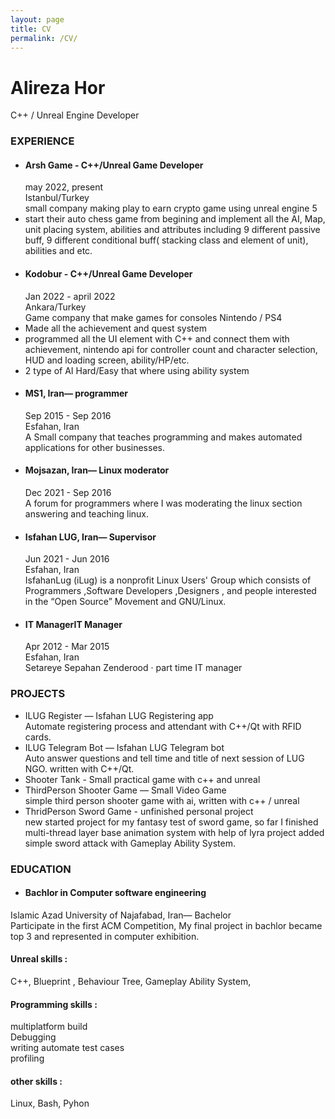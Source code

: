 ```yaml
---
layout: page
title: CV
permalink: /CV/
---
```

  
# Alireza Hor  
C++ / Unreal Engine Developer  

### EXPERIENCE  
  - #### Arsh Game - C++/Unreal Game Developer  
    may 2022, present  
    Istanbul/Turkey  
    small company making play to earn crypto game using unreal engine 5  
  - start their auto chess game from begining and implement all the AI, Map, unit placing system, abilities and attributes including 9 different passive buff, 9 different conditional buff( stacking class and element of unit), abilities and etc.  
  - #### Kodobur - C++/Unreal Game Developer  
    Jan 2022 - april 2022  
    Ankara/Turkey  
    Game company that make games for consoles Nintendo / PS4  
 - Made all the achievement and quest system  
 - programmed all the UI element with C++ and connect them with achievement, nintendo api for controller count and character selection, HUD and loading screen, ability/HP/etc.  
 - 2 type of AI Hard/Easy that where using ability system  
  - #### MS1, Iran— programmer  
    Sep 2015 - Sep 2016  
    Esfahan, Iran  
A Small company that teaches programming and makes automated applications for other businesses.  
  - #### Mojsazan, Iran— Linux moderator  
    Dec 2021 - Sep 2016  
A forum for programmers where I was moderating the linux section answering and teaching linux.   
  - #### Isfahan LUG, Iran— Supervisor  
    Jun 2021 - Jun 2016  
    Esfahan, Iran  
IsfahanLug (iLug) is a nonprofit Linux Users' Group which consists of Programmers ,Software Developers ,Designers , and people interested in the “Open Source” Movement and GNU/Linux.  
  - #### IT ManagerIT Manager  
    Apr 2012 - Mar 2015  
    Esfahan, Iran  
    Setareye Sepahan Zenderood · part time IT manager  



 ### PROJECTS  
 - ILUG Register — Isfahan LUG Registering app  
  Automate registering process and attendant with C++/Qt with RFID cards.  
 - ILUG Telegram Bot — Isfahan LUG Telegram bot  
  Auto answer questions and tell time and title of next session of LUG NGO. written with C++/Qt.  
 - Shooter Tank - Small practical game with c++ and unreal   
 - ThirdPerson Shooter Game — Small Video Game  
  simple third person shooter game with ai, written with c++ / unreal   
 - ThridPerson Sword Game - unfinished personal project   
  new started project for my fantasy test of sword game, so far I finished multi-thread layer base animation system with help of lyra project added simple sword attack with Gameplay Ability System.

 ### EDUCATION  
   - #### Bachlor in Computer software engineering  
Islamic Azad University of Najafabad, Iran— Bachelor  
Participate in the first ACM Competition, My final project in bachlor became top 3 and represented in computer exhibition.  
  
#### Unreal skills :  
C++, Blueprint , Behaviour Tree, Gameplay Ability System,  
  
#### Programming skills :
multiplatform build  
Debugging  
writing automate test cases  
profiling  
  
 #### other skills :  
 Linux, Bash, Pyhon  
